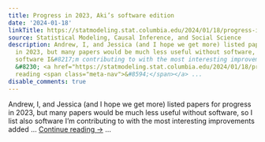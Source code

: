 ```yaml
---
title: Progress in 2023, Aki’s software edition
date: '2024-01-18'
linkTitle: https://statmodeling.stat.columbia.edu/2024/01/18/progress-in-2023-akis-software-edition/
source: Statistical Modeling, Causal Inference, and Social Science
description: Andrew, I, and Jessica (and I hope we get more) listed papers for progress
  in 2023, but many papers would be much less useful without software, so I list also
  software I&#8217;m contributing to with the most interesting improvements added
  &#8230; <a href="https://statmodeling.stat.columbia.edu/2024/01/18/progress-in-2023-akis-software-edition/">Continue
  reading <span class="meta-nav">&#8594;</span></a> ...
disable_comments: true
---
```

Andrew, I, and Jessica (and I hope we get more) listed papers for progress in 2023, but many papers would be much less useful without software, so I list also software I&#8217;m contributing to with the most interesting improvements added &#8230; <a href="https://statmodeling.stat.columbia.edu/2024/01/18/progress-in-2023-akis-software-edition/">Continue reading <span class="meta-nav">&#8594;</span></a> ...
